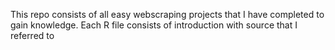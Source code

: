 

This repo consists of all easy webscraping projects that I have completed to gain knowledge. Each R file consists of introduction with source that I referred to
